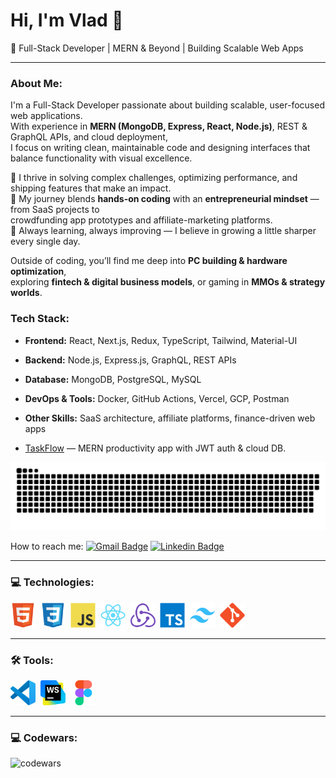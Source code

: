 # Hi, I'm Vlad 👋  
🚀 Full-Stack Developer | MERN & Beyond | Building Scalable Web Apps  


---

### About Me:
I'm a Full-Stack Developer passionate about building scalable, user-focused web applications.  
With experience in **MERN (MongoDB, Express, React, Node.js)**, REST & GraphQL APIs, and cloud deployment,  
I focus on writing clean, maintainable code and designing interfaces that balance functionality with visual excellence.  

🔹 I thrive in solving complex challenges, optimizing performance, and shipping features that make an impact.  
🔹 My journey blends **hands-on coding** with an **entrepreneurial mindset** — from SaaS projects to  
   crowdfunding app prototypes and affiliate-marketing platforms.  
🔹 Always learning, always improving — I believe in growing a little sharper every single day.  

Outside of coding, you’ll find me deep into **PC building & hardware optimization**,  
exploring **fintech & digital business models**, or gaming in **MMOs & strategy worlds**.  


### Tech Stack:
- **Frontend:** React, Next.js, Redux, TypeScript, Tailwind, Material-UI  
- **Backend:** Node.js, Express.js, GraphQL, REST APIs  
- **Database:** MongoDB, PostgreSQL, MySQL  
- **DevOps & Tools:** Docker, GitHub Actions, Vercel, GCP, Postman  
- **Other Skills:** SaaS architecture, affiliate platforms, finance-driven web apps  

- [TaskFlow](https://github.com/CheezePeeze/taskflow) — MERN productivity app with JWT auth & cloud DB.  

<p align="center">
 <img width="600" src="assets/github-snake.svg" alt="snake"/>
</p>

How to reach me: [![Gmail Badge](https://img.shields.io/badge/-Gmail-red?style=flat&logo=Gmail&logoColor=white)](mailto:tkachacc.work@gmail.com) [![Linkedin Badge](https://img.shields.io/badge/-Linkedin-blue?style=flat&logo=Linkedin&logoColor=white)](https://www.linkedin.com/in/vlad-tkach-a1b821151/)

---

### 💻 Technologies:

<div>
  <img src="https://github.com/devicons/devicon/blob/master/icons/html5/html5-original.svg" title="HTML5" alt="HTML5" width="40" height="40"/>&nbsp
  <img src="https://github.com/devicons/devicon/blob/master/icons/css3/css3-original.svg" title="CSS" alt="CSS" width="40" height="40"/>&nbsp
  <img src="https://github.com/devicons/devicon/blob/master/icons/javascript/javascript-original.svg" title="JavaScript" alt="JavaScript" width="40" height="40"/>&nbsp
  <img src="https://github.com/devicons/devicon/blob/master/icons/react/react-original.svg" title="React" alt="React" width="40" height="40"/>&nbsp
  <img src="https://github.com/devicons/devicon/blob/master/icons/redux/redux-original.svg" title="Redux" alt="Redux" width="40" height="40"/>&nbsp;
  <img src="https://github.com/devicons/devicon/blob/master/icons/typescript/typescript-original.svg" title="TypeScript" alt="TypeScript" width="40" height="40"/>&nbsp
  <img src="https://github.com/devicons/devicon/blob/master/icons/tailwindcss/tailwindcss-original.svg" title="Tailwind" alt="Tailwind" width="40" height="40"/>&nbsp
  <img src="https://github.com/devicons/devicon/blob/master/icons/git/git-original.svg" title="Git" alt="Git" width="40" height="40"/>&nbsp

</div>

---

### 🛠 Tools:

<div>
  <img src="https://github.com/devicons/devicon/blob/master/icons/vscode/vscode-original.svg" title="VScode" alt="VScode" width="40" height="40"/>&nbsp;
  <img src="https://github.com/devicons/devicon/blob/master/icons/webstorm/webstorm-original.svg" title="WebStorm" alt="WebStorm" width="40" height="40"/>&nbsp;
  <img src="https://github.com/devicons/devicon/blob/master/icons/figma/figma-original.svg" title="Figma" alt="Figma" width="40" height="40"/>&nbsp;
</div>

---

### 💻 Codewars:

![codewars](https://www.codewars.com/users/CheezePeeze/badges/large)
